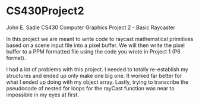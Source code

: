 # CS430Project2

John E. Sadie
CS430 Computer Graphics
Project 2 - Basic Raycaster


In this project we are meant to write code to raycast mathematical primitives based on a scene input file
into a pixel buffer. We will then write the pixel buffer to a PPM formatted file using the code
you wrote in Project 1 (P6 format).

I had a lot of problems with this project. I needed to totally re-establish my structures and ended up only make one big one.
It worked far better for what I ended up doing with my object array.
Lastly, trying to transcribe the pseudocode of nested for loops for the rayCast function was near to impossible in my eyes at first.
